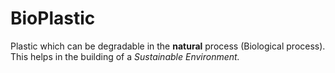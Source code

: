 # BioPlastic

Plastic which can be degradable in the **natural** process (Biological process).
This helps in the building of a *Sustainable Environment.*
